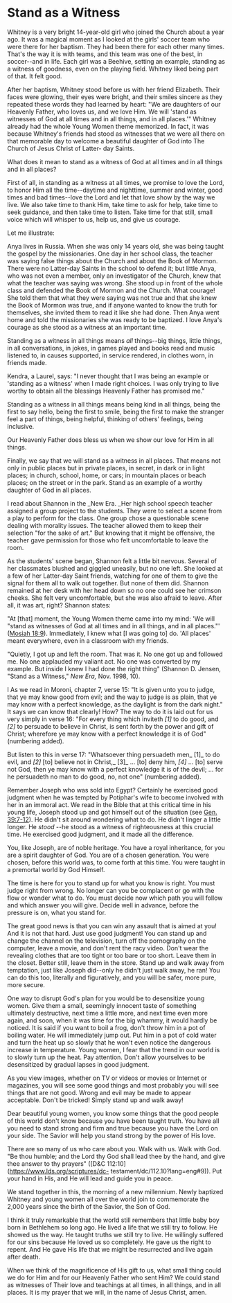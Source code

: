 # Stand as a Witness

Whitney is a very bright 14-year-old girl who joined the Church about a year
ago. It was a magical moment as I looked at the girls' soccer team who were
there for her baptism. They had been there for each other many times. That's
the way it is with teams, and this team was one of the best, in soccer--and in
life. Each girl was a Beehive, setting an example, standing as a witness of
goodness, even on the playing field. Whitney liked being part of that. It felt
good.

After her baptism, Whitney stood before us with her friend Elizabeth. Their
faces were glowing, their eyes were bright, and their smiles sincere as they
repeated these words they had learned by heart: "We are daughters of our
Heavenly Father, who loves us, and we love Him. We will 'stand as witnesses of
God at all times and in all things, and in all places.'" Whitney already had
the whole Young Women theme memorized. In fact, it was because Whitney's
friends had stood as witnesses that we were all there on that memorable day to
welcome a beautiful daughter of God into The Church of Jesus Christ of Latter-
day Saints.

What does it mean to stand as a witness of God at all times and in all things
and in all places?

First of all, in standing as a witness at all times, we promise to love the
Lord, to honor Him all the time--daytime and nighttime, summer and winter,
good times and bad times--love the Lord and let that love show by the way we
live. We also take time to thank Him, take time to ask for help, take time to
seek guidance, and then take time to listen. Take time for that still, small
voice which will whisper to us, help us, and give us courage.

Let me illustrate:

Anya lives in Russia. When she was only 14 years old, she was being taught the
gospel by the missionaries. One day in her school class, the teacher was
saying false things about the Church and about the Book of Mormon. There were
no Latter-day Saints in the school to defend it; but little Anya, who was not
even a member, only an investigator of the Church, knew that what the teacher
was saying was wrong. She stood up in front of the whole class and defended
the Book of Mormon and the Church. What courage! She told them that what they
were saying was not true and that she knew the Book of Mormon was true, and if
anyone wanted to know the truth for themselves, she invited them to read it
like she had done. Then Anya went home and told the missionaries she was ready
to be baptized. I love Anya's courage as she stood as a witness at an
important time.

Standing as a witness in all things means _all_ things--big things, little
things, in all conversations, in jokes, in games played and books read and
music listened to, in causes supported, in service rendered, in clothes worn,
in friends made.

Kendra, a Laurel, says: "I never thought that I was being an example or
'standing as a witness' when I made right choices. I was only trying to live
worthy to obtain all the blessings Heavenly Father has promised me."

Standing as a witness in all things means being kind in all things, being the
first to say hello, being the first to smile, being the first to make the
stranger feel a part of things, being helpful, thinking of others' feelings,
being inclusive.

Our Heavenly Father does bless us when we show our love for Him in all things.

Finally, we say that we will stand as a witness in all places. That means not
only in public places but in private places, in secret, in dark or in light
places; in church, school, home, or cars; in mountain places or beach places;
on the street or in the park. Stand as an example of a worthy daughter of God
in all places.

I read about Shannon in the _New Era. _Her high school speech teacher assigned
a group project to the students. They were to select a scene from a play to
perform for the class. One group chose a questionable scene dealing with
morality issues. The teacher allowed them to keep their selection "for the
sake of art." But knowing that it might be offensive, the teacher gave
permission for those who felt uncomfortable to leave the room.

As the students' scene began, Shannon felt a little bit nervous. Several of
her classmates blushed and giggled uneasily, but no one left. She looked at a
few of her Latter-day Saint friends, watching for one of them to give the
signal for them all to walk out together. But none of them did. Shannon
remained at her desk with her head down so no one could see her crimson
cheeks. She felt very uncomfortable, but she was also afraid to leave. After
all, it was art, right? Shannon states:

"At [that] moment, the Young Women theme came into my mind: 'We will "stand as
witnesses of God at all times and in all things, and in all places."' ([Mosiah
18:9](https://www.lds.org/scriptures/bofm/mosiah/18.9?lang=eng#8)).
Immediately, I knew what [I was going to] do. 'All places' meant everywhere,
even in a classroom with my friends.

"Quietly, I got up and left the room. That was it. No one got up and followed
me. No one applauded my valiant act. No one was converted by my example. But
inside I knew I had done the right thing" (Shannon D. Jensen, "Stand as a
Witness," _New Era,_ Nov. 1998, 10).

l As we read in Moroni, chapter 7, verse 15: "It is given unto you to judge,
that ye may know good from evil; and the way to judge is as plain, that ye may
know with a perfect knowledge, as the daylight is from the dark night." It
says we can know that clearly! How? The way to do it is laid out for us very
simply in verse 16: "For every thing which inviteth _[1]_ to do good, and
_[2]_ to persuade to believe in Christ, is sent forth by the power and gift of
Christ; wherefore ye may know with a perfect knowledge it is of God"
(numbering added).

But listen to this in verse 17: "Whatsoever thing persuadeth men_ [1]_ to do
evil, and _[2]_ [to] believe not in Christ,_ [3]_ ... [to] deny him, _[4]_ ...
[to] serve not God, then ye may know with a perfect knowledge it is of the
devil; ... for he persuadeth no man to do good, no, not one" (numbering added).

Remember Joseph who was sold into Egypt? Certainly he exercised good judgment
when he was tempted by Potiphar's wife to become involved with her in an
immoral act. We read in the Bible that at this critical time in his young
life, Joseph stood up and got himself out of the situation (see [Gen.
39:7-12](https://www.lds.org/scriptures/ot/gen/39.7-12?lang=eng#6)). He didn't
sit around wondering what to do. He didn't linger a little longer. He _stood_
--he stood as a witness of righteousness at this crucial time. He exercised
good judgment, and it made all the difference.

You, like Joseph, are of noble heritage. You have a royal inheritance, for you
are a spirit daughter of God. You are of a chosen generation. You were chosen,
before this world was, to come forth at this time. You were taught in a
premortal world by God Himself.

The time is here for you to stand up for what you know is right. You must
judge right from wrong. No longer can you be complacent or go with the flow or
wonder what to do. You must decide now which path you will follow and which
answer you will give. Decide well in advance, before the pressure is on, what
you stand for.

The great good news is that you can win any assault that is aimed at you! And
it is not that hard. Just use good judgment! You can stand up and change the
channel on the television, turn off the pornography on the computer, leave a
movie, and don't rent the racy video. Don't wear the revealing clothes that
are too tight or too bare or too short. Leave them in the closet. Better
still, leave them in the store. Stand up and walk away from temptation, just
like Joseph did--only he didn't just walk away, he ran! You can do this too,
literally and figuratively, and you will be safer, more pure, more secure.

One way to disrupt God's plan for you would be to desensitize young women.
Give them a small, seemingly innocent taste of something ultimately
destructive, next time a little more, and next time even more again, and soon,
when it was time for the big whammy, it would hardly be noticed. It is said if
you want to boil a frog, don't throw him in a pot of boiling water. He will
immediately jump out. Put him in a pot of cold water and turn the heat up so
slowly that he won't even notice the dangerous increase in temperature. Young
women, I fear that the trend in our world is to slowly turn up the heat. Pay
attention. Don't allow yourselves to be desensitized by gradual lapses in good
judgment.

As you view images, whether on TV or videos or movies or Internet or
magazines, you will see some good things and most probably you will see things
that are not good. Wrong and evil may be made to appear acceptable. Don't be
tricked! Simply stand up and walk away!

Dear beautiful young women, you know some things that the good people of this
world don't know because you have been taught truth. You have all you need to
stand strong and firm and true because you have the Lord on your side. The
Savior will help you stand strong by the power of His love.

There are so many of us who care about you. Walk with us. Walk with God. "Be
thou humble; and the Lord thy God shall lead thee by the hand, and give thee
answer to thy prayers" ([D&amp;C 112:10](https://www.lds.org/scriptures/dc-
testament/dc/112.10?lang=eng#9)). Put your hand in His, and He will lead and
guide you in peace.

We stand together in this, the morning of a new millennium. Newly baptized
Whitney and young women all over the world join to commemorate the 2,000 years
since the birth of the Savior, the Son of God.

I think it truly remarkable that the world still remembers that little baby
boy born in Bethlehem so long ago. He lived a life that we still try to
follow. He showed us the way. He taught truths we still try to live. He
willingly suffered for our sins because He loved us so completely. He gave us
the right to repent. And He gave His life that we might be resurrected and
live again after death.

When we think of the magnificence of His gift to us, what small thing could we
do for Him and for our Heavenly Father who sent Him? We could stand as
witnesses of Their love and teachings at all times, in all things, and in all
places. It is my prayer that we will, in the name of Jesus Christ, amen.

